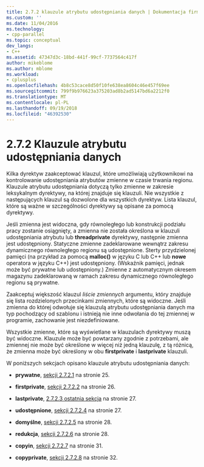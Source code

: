```yaml
---
title: 2.7.2 klauzule atrybutu udostępniania danych | Dokumentacja firmy Microsoft
ms.custom: ''
ms.date: 11/04/2016
ms.technology:
- cpp-parallel
ms.topic: conceptual
dev_langs:
- C++
ms.assetid: 47347d3c-18bd-441f-99cf-7737564c417f
author: mikeblome
ms.author: mblome
ms.workload:
- cplusplus
ms.openlocfilehash: 4b8c53cace8d50f10fe638ea8604c46e457f69ee
ms.sourcegitcommit: 799f9b976623a375203ad8b2ad5147bd6a2212f0
ms.translationtype: MT
ms.contentlocale: pl-PL
ms.lasthandoff: 09/19/2018
ms.locfileid: "46392530"
---
```

# <a name="272-data-sharing-attribute-clauses"></a>2.7.2 Klauzule atrybutu udostępniania danych

Kilka dyrektyw zaakceptować klauzul, które umożliwiają użytkownikowi na kontrolowanie udostępniania atrybutów zmienne w czasie trwania regionu. Klauzule atrybutu udostępniania dotyczą tylko zmienne w zakresie leksykalnym dyrektywy, na której znajduje się klauzuli. Nie wszystkie z następujących klauzul są dozwolone dla wszystkich dyrektyw. Lista klauzul, które są ważne w szczególności dyrektywy są opisane za pomocą dyrektywy.

Jeśli zmienna jest widoczna, gdy równoległego lub konstrukcji podziału pracy zostanie osiągnięty, a zmienna nie została określona w klauzuli udostępniania atrybutu lub **threadprivate** dyrektywy, następnie zmienna jest udostępniony. Statyczne zmienne zadeklarowane wewnątrz zakresu dynamicznego równoległego regionu są udostępnione. Sterty przydzielonej pamięci (na przykład za pomocą **malloc()** w języku C lub C++ lub **nowe** operatora w języku C++) jest udostępniony. (Wskaźnik pamięci, jednak może być prywatne lub udostępniony.) Zmienne z automatycznym okresem magazynu zadeklarowaną w ramach zakresu dynamicznego równoległego regionu są prywatne.

Zaakceptuj większość klauzul *liście zmiennych* argumentu, który znajduje się lista rozdzielonych przecinkami zmiennych, które są widoczne. Jeśli zmienna do której odwołuje się klauzulą atrybutu udostępniania danych ma typ pochodzący od szablonu i istnieją nie inne odwołania do tej zmiennej w programie, zachowanie jest niezdefiniowane.

Wszystkie zmienne, które są wyświetlane w klauzulach dyrektywy muszą być widoczne. Klauzule może być powtarzany zgodnie z potrzebami, ale zmiennej nie może być określone w więcej niż jedną klauzulę, z tą różnicą, że zmienna może być określony w obu **firstprivate** i **lastprivate** klauzuli.

W poniższych sekcjach opisano klauzule atrybutu udostępniania danych:

- **prywatne**, [sekcji 2.7.2.1](../../parallel/openmp/2-7-2-1-private.md) na stronie 25.

- **firstprivate**, [sekcji 2.7.2.2](../../parallel/openmp/2-7-2-2-firstprivate.md) na stronie 26.

- **lastprivate**, [2.7.2.3 ostatnia sekcja](../../parallel/openmp/2-7-2-3-lastprivate.md) na stronie 27.

- **udostępnione**, [sekcji 2.7.2.4](../../parallel/openmp/2-7-2-4-shared.md) na stronie 27.

- **domyślne**, [sekcji 2.7.2.5](../../parallel/openmp/2-7-2-5-default.md) na stronie 28.

- **redukcja**, [sekcji 2.7.2.6](../../parallel/openmp/2-7-2-6-reduction.md) na stronie 28.

- **copyin**, [sekcji 2.7.2.7](../../parallel/openmp/2-7-2-7-copyin.md) na stronie 31.

- **copyprivate**, [sekcji 2.7.2.8](../../parallel/openmp/2-7-2-8-copyprivate.md) na stronie 32.
